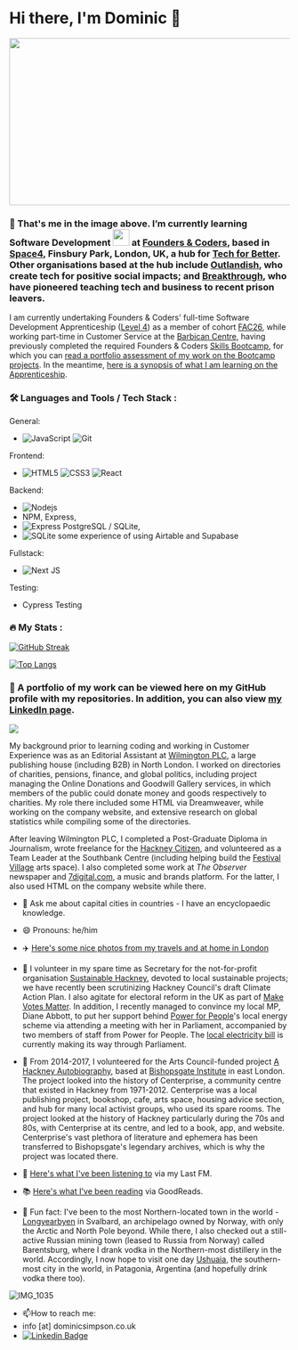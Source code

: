 # Hi there, I'm Dominic 👋

<div align="center">
  <img src="https://media.giphy.com/media/dWesBcTLavkZuG35MI/giphy.gif" width="600" height="300"/>
</div>

### 🌱 That's me in the image above. I’m currently learning Software Development <img src="https://media.giphy.com/media/WUlplcMpOCEmTGBtBW/giphy.gif" width="30"> at [Founders & Coders](http://www.foundersandcoders.com), based in [Space4](https://space4.tech), Finsbury Park, London, UK, a hub for [Tech for Better](https://www.foundersandcoders.com/tech-for-better). Other organisations based at the hub include [Outlandish](http://www.outlandish.com), who create tech for positive social impacts; and [Breakthrough](https://www.wearebreakthrough.org), who have pioneered teaching tech and business to recent prison leavers.

I am currently undertaking Founders & Coders' full-time Software Development Apprenticeship ([Level 4](https://www.instituteforapprenticeships.org/apprenticeship-standards/software-developer-v1-1)) as a member of cohort [FAC26](https://github.com/fac26), while working part-time in Customer Service at the [Barbican Centre](http://www.barbican.org.uk), having previously completed the required Founders & Coders [Skills Bootcamp](https://www.foundersandcoders.com/skills-bootcamp), for which you can [read a portfolio assessment of my work on the Bootcamp projects](https://github.com/DominicSimpson/portfolio). In the meantime, [here is a synopsis of what I am learning on the Apprenticeship](https://www.foundersandcoders.com/apprenticeship).

### :hammer_and_wrench: Languages and Tools / Tech Stack :
General:<br>
 - ![JavaScript](https://img.shields.io/badge/-JavaScript-%23F7DF1C?style=for-the-badge&logo=javascript&logoColor=000000&labelColor=%23F7DF1C&color=%23FFCE5A) ![Git](https://img.shields.io/badge/-Git-%23F05032?style=for-the-badge&logo=git&logoColor=%23ffffff)

 Frontend:<br>
  - ![HTML5](https://img.shields.io/badge/-HTML5-%23E44D27?style=for-the-badge&logo=html5&logoColor=ffffff) ![CSS3](https://img.shields.io/badge/-CSS3-%231572B6?style=for-the-badge&logo=css3) ![React](https://img.shields.io/badge/-React-%23282C34?style=for-the-badge&logo=react)
  
 Backend:<br>
  -  ![Nodejs](https://img.shields.io/badge/-Nodejs-black?style=for-the-badge&logo=Node.js)
  -  NPM, Express,
  -  ![Express](https://img.shields.io/badge/Express-000000?style=for-the-badge&logo=express&logoColor=white)
 PostgreSQL / SQLite,
  -  ![SQLite](https://img.shields.io/badge/SQLite-003B57?style=for-the-badge&logo=sqlite&logoColor=white)
 some experience of using Airtable and Supabase
  
 Fullstack:<br>
  - ![Next JS](https://img.shields.io/badge/Next-black?style=for-the-badge&logo=next.js&logoColor=white)

  Testing:<br>
  - Cypress Testing

  
  ### :fire: My Stats :
[![GitHub Streak](http://github-readme-streak-stats.herokuapp.com?user=DominicSimpson&theme=dark&background=000000)](https://git.io/streak-stats)

[![Top Langs](https://github-readme-stats.vercel.app/api/top-langs/?username=DominicSimpson&layout=compact&theme=vision-friendly-dark)](https://github.com/anuraghazra/github-readme-stats)

  
### :telescope: A portfolio of my work can be viewed here on my GitHub profile with my repositories. In addition, you can also view [my LinkedIn page](https://www.linkedin.com/in/dominicbernardsimpson).

<img src="https://camo.githubusercontent.com/19e7e6f9648440792c02c4f6343415abb84b24fa25faa6053e9b7bc50ffe762a/68747470733a2f2f6d656469612e67697068792e636f6d2f6d656469612f7777673173755569546243593848387649412f67697068792d646f776e73697a65642d6c617267652e676966">

My background prior to learning coding and working in Customer Experience was as an Editorial Assistant at [Wilmington PLC](http://www.wilmingtonplc.com), a large publishing house (including B2B) in North London. I worked on directories of charities, pensions, finance, and global politics, including project managing the Online Donations and Goodwill Gallery services, in which members of the public could donate money and goods respectively to charities. My role there included some HTML via Dreamweaver, while working on the company website, and extensive research on global statistics while compiling some of the directories. 

After leaving Wilmington PLC, I completed a Post-Graduate Diploma in Journalism, wrote freelance for the [Hackney Citizen](http://www.hackneycitizen.co.uk), and volunteered as a Team Leader at the Southbank Centre (including helping build the [Festival Village](https://festivalvillage.wordpress.com) arts space). I also completed some work at _The Observer_ newspaper and [7digital.com](http://www.7digital.com), a music and brands platform. For the latter, I also used HTML on the company website while there.

- 🌆 Ask me about capital cities in countries - I have an encyclopaedic knowledge.

- 😄 Pronouns: he/him

- ✈️ [Here's some nice photos from my travels and at home in London](https://dominicsimpson.co.uk/photography.html)

- 🙌 I volunteer in my spare time as Secretary for the not-for-profit organisation [Sustainable Hackney](http://www.sustainablehackney.org.uk), devoted to local sustainable projects; we have recently been scrutinizing Hackney Council's draft Climate Action Plan. I also agitate for electoral reform in the UK as part of [Make Votes Matter](http://www.makevotesmatter.org.uk). In addition, I recently managed to convince my local MP, Diane Abbott, to put her support behind [Power for People](http://www.powerforpeople.org.uk)'s local energy scheme via attending a meeting with her in Parliament, accompanied by two members of staff from Power for People. The [local electricity bill](https://powerforpeople.org.uk/the-local-electricity-bill) is currently making its way through Parliament.

- 🙌 From 2014-2017, I volunteered for the Arts Council-funded project [A Hackney Autobiography](http://www.ahackneyautobiography.org.uk), based at [Bishopsgate Institute](https://www.bishopsgate.org.uk) in east London. The project looked into the history of Centerprise, a community centre that existed in Hackney from 1971-2012. Centerprise was a local publishing project, bookshop, cafe, arts space, housing advice section, and hub for many local activist groups, who used its spare rooms. The project looked at the history of Hackney particularly during the 70s and 80s, with Centerprise at its centre, and led to a book, app, and website. Centerprise's vast plethora of literature and ephemera has been transferred to Bishopsgate's legendary archives, which is why the project was located there.  

- 🎸 [Here's what I've been listening to](https://www.last.fm/user/GoodnightLondon) via my Last FM.

- :books: [Here's what I've been reading](https://www.goodreads.com/user/show/144370038-dominic-simpson) via GoodReads.

- 🥶 Fun fact: I've been to the most Northern-located town in the world - [Longyearbyen](https://en.wikipedia.org/wiki/Longyearbyen) in Svalbard, an archipelago owned by Norway, with only the Arctic and North Pole beyond. While there, I also checked out a still-active Russian mining town (leased to Russia from Norway) called Barentsburg, where I drank vodka in the Northern-most distillery in the world. Accordingly, I now hope to visit one day [Ushuaia](https://en.wikipedia.org/wiki/Ushuaia), the southern-most city in the world, in Patagonia, Argentina (and hopefully drink vodka there too).

![IMG_1035](https://user-images.githubusercontent.com/52511353/193108896-04d7f188-972d-4c80-8d8f-eaed57caa953.JPG)

- :mailbox:How to reach me:
- info [at] dominicsimpson.co.uk
-  [![Linkedin Badge](https://img.shields.io/badge/-kakbar-blue?style=flat&logo=Linkedin&logoColor=white)](https://www.linkedin.com/in/dominicbernardsimpson/)
